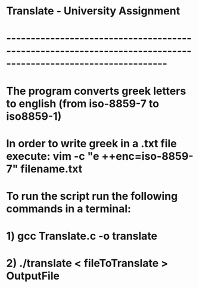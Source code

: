# Translate - University Assignment 
# ------------------------------------------------------------------------------------------------------------- 
# The program converts greek letters to english (from iso-8859-7 to iso8859-1)
#
# In order to write greek in a .txt file execute: vim -c "e ++enc=iso-8859-7" filename.txt
#
# To run the script run the following commands in a terminal:
#    1) gcc Translate.c -o translate
#    2) ./translate < fileToTranslate > OutputFile
#
